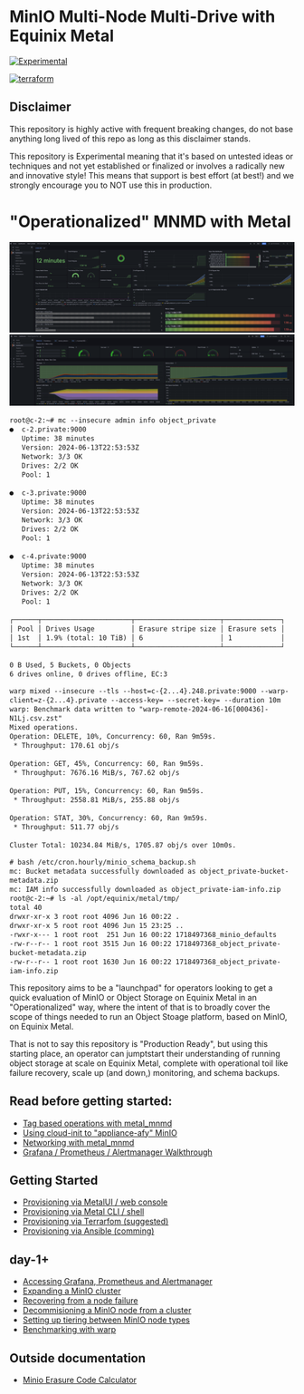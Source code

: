 # MinIO Multi-Node Multi-Drive with Equinix Metal

[![Experimental](https://img.shields.io/badge/Stability-Experimental-red.svg)](https://github.com/equinix-labs/standards#about-uniform-standards)

[![terraform](https://github.com/equinix-labs/terraform-equinix-metal-vrf/actions/workflows/integration.yaml/badge.svg)](https://github.com/equinix-labs/terraform-equinix-metal-vrf/actions/workflows/integration.yaml)

## Disclaimer

This repository is highly active with frequent breaking changes, do not base anything long lived of this repo as long as this disclaimer stands.

This repository is Experimental meaning that it's based on untested ideas or techniques and not yet established or finalized or involves a radically new and innovative style! This means that support is best effort (at best!) and we strongly encourage you to NOT use this in production.

# "Operationalized" MNMD with Metal
![](https://github.com/dlotterman/metal_mnmd/blob/dlott_initial3/docs/assets/minio.PNG)
![](https://github.com/dlotterman/metal_mnmd/blob/dlott_initial3/docs/assets/node.PNG)

```
root@c-2:~# mc --insecure admin info object_private
●  c-2.private:9000
   Uptime: 38 minutes
   Version: 2024-06-13T22:53:53Z
   Network: 3/3 OK
   Drives: 2/2 OK
   Pool: 1

●  c-3.private:9000
   Uptime: 38 minutes
   Version: 2024-06-13T22:53:53Z
   Network: 3/3 OK
   Drives: 2/2 OK
   Pool: 1

●  c-4.private:9000
   Uptime: 38 minutes
   Version: 2024-06-13T22:53:53Z
   Network: 3/3 OK
   Drives: 2/2 OK
   Pool: 1

┌──────┬──────────────────────┬─────────────────────┬──────────────┐
│ Pool │ Drives Usage         │ Erasure stripe size │ Erasure sets │
│ 1st  │ 1.9% (total: 10 TiB) │ 6                   │ 1            │
└──────┴──────────────────────┴─────────────────────┴──────────────┘

0 B Used, 5 Buckets, 0 Objects
6 drives online, 0 drives offline, EC:3
```
```
warp mixed --insecure --tls --host=c-{2...4}.248.private:9000 --warp-client=z-{2...4}.private --access-key= --secret-key= --duration 10m
warp: Benchmark data written to "warp-remote-2024-06-16[000436]-N1Lj.csv.zst"
Mixed operations.
Operation: DELETE, 10%, Concurrency: 60, Ran 9m59s.
 * Throughput: 170.61 obj/s

Operation: GET, 45%, Concurrency: 60, Ran 9m59s.
 * Throughput: 7676.16 MiB/s, 767.62 obj/s

Operation: PUT, 15%, Concurrency: 60, Ran 9m59s.
 * Throughput: 2558.81 MiB/s, 255.88 obj/s

Operation: STAT, 30%, Concurrency: 60, Ran 9m59s.
 * Throughput: 511.77 obj/s

Cluster Total: 10234.84 MiB/s, 1705.87 obj/s over 10m0s.
```
```
# bash /etc/cron.hourly/minio_schema_backup.sh
mc: Bucket metadata successfully downloaded as object_private-bucket-metadata.zip
mc: IAM info successfully downloaded as object_private-iam-info.zip
root@c-2:~# ls -al /opt/equinix/metal/tmp/
total 40
drwxr-xr-x 3 root root 4096 Jun 16 00:22 .
drwxr-xr-x 5 root root 4096 Jun 15 23:25 ..
-rwxr-x--- 1 root root  251 Jun 16 00:22 1718497368_minio_defaults
-rw-r--r-- 1 root root 3515 Jun 16 00:22 1718497368_object_private-bucket-metadata.zip
-rw-r--r-- 1 root root 1630 Jun 16 00:22 1718497368_object_private-iam-info.zip
```

This repository aims to be a "launchpad" for operators looking to get a quick evaluation of MinIO or Object Storage on Equinix Metal in an "Operationalized" way, where the intent of that is to broadly cover the scope of things needed to run an Object Stoage platform, based on MinIO, on Equinix Metal.

That is not to say this repository is "Production Ready", but using this starting place, an operator can jumptstart their understanding of running object storage at scale on Equinix Metal, complete with operational toil like failure recovery, scale up (and down,) monitoring, and schema backups.


## Read **before** getting started:

- [Tag based operations with metal_mnmd](docs/tag_based_operations.md)
- [Using cloud-init to "appliance-afy" MinIO](docs/minio_as_an_appliance.md)
- [Networking with metal_mnmd]()
- [Grafana / Prometheus / Alertmanager Walkthrough]()

## Getting Started

- [Provisioning via MetalUI / web console]()
- [Provisioning via Metal CLI / shell]()
- [Provisioning via Terrarfom (suggested)]()
- [Provisioning via Ansible (comming)]()


## day-1+
- [Accessing Grafana, Prometheus and Alertmanager]()
- [Expanding a MinIO cluster]()
- [Recovering from a node failure]()
- [Decommisioning a MinIO node from a cluster]()
- [Setting up tiering between MinIO node types]()
- [Benchmarking with warp]()

## Outside documentation
- [Minio Erasure Code Calculator]()


